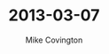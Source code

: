 ---
title:      2013-03-07
layout:     schedule
categories: schedule
comments:   true
author:     Mike Covington
classdate:  2013-03-21

reading:
 - title: "ggplot2 ch5: 'Toolbox'"
   link:

homework:
 - q: 2013-03-04-ch5-review.md
   a:
 - q: 2013-03-04-elaborate-upon-plot.md
   a: 2013-03-14-elaborate-upon-plot-solutions.md

exercises:
 - q: 2013-03-21-restyle.md
   a:

resources:
 - title: The Coding Collective™
   link:  2013-03-05-the-coding-collective.md
---